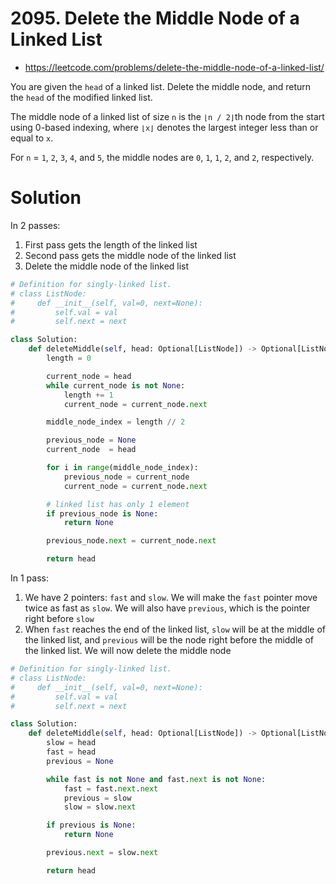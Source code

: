 # 2095. Delete the Middle Node of a Linked List

- https://leetcode.com/problems/delete-the-middle-node-of-a-linked-list/

You are given the `head` of a linked list. Delete the middle node, and return the `head` of the modified linked list.

The middle node of a linked list of size `n` is the `⌊n / 2⌋`th node from the start using 0-based indexing, where `⌊x⌋` denotes the largest integer less than or equal to `x`.

For `n` = `1`, `2`, `3`, `4`, and `5`, the middle nodes are `0`, `1`, `1`, `2`, and `2`, respectively.

# Solution

In 2 passes:

1. First pass gets the length of the linked list
2. Second pass gets the middle node of the linked list
3. Delete the middle node of the linked list

```python
# Definition for singly-linked list.
# class ListNode:
#     def __init__(self, val=0, next=None):
#         self.val = val
#         self.next = next

class Solution:
    def deleteMiddle(self, head: Optional[ListNode]) -> Optional[ListNode]:
        length = 0

        current_node = head
        while current_node is not None:
            length += 1
            current_node = current_node.next

        middle_node_index = length // 2

        previous_node = None
        current_node  = head

        for i in range(middle_node_index):
            previous_node = current_node
            current_node = current_node.next

        # linked list has only 1 element
        if previous_node is None:
            return None

        previous_node.next = current_node.next

        return head
```

In 1 pass:

1. We have 2 pointers: `fast` and `slow`. We will make the `fast` pointer move twice as fast as `slow`. We will also have `previous`, which is the pointer right before `slow`
2. When `fast` reaches the end of the linked list, `slow` will be at the middle of the linked list, and `previous` will be the node right before the middle of the linked list. We will now delete the middle node

```python
# Definition for singly-linked list.
# class ListNode:
#     def __init__(self, val=0, next=None):
#         self.val = val
#         self.next = next

class Solution:
    def deleteMiddle(self, head: Optional[ListNode]) -> Optional[ListNode]:
        slow = head
        fast = head
        previous = None

        while fast is not None and fast.next is not None:
            fast = fast.next.next
            previous = slow
            slow = slow.next

        if previous is None:
            return None

        previous.next = slow.next

        return head
```
